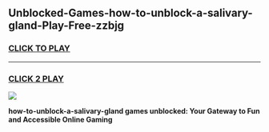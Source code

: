 
## Unblocked-Games-how-to-unblock-a-salivary-gland-Play-Free-zzbjg
<h3>
<a href="https://premium76.site?title=how-to-unblock-a-salivary-gland&ref=20M">CLICK TO PLAY</a></h3>
<hr>

<h3>
<a href="https://premium76.site?title=how-to-unblock-a-salivary-gland&ref=20M">CLICK 2 PLAY</a>
  
</h3>

<a href="https://premium76.site?title=how-to-unblock-a-salivary-gland&ref=19M"><img src="https://clearcache.store/games.png"></a>


**how-to-unblock-a-salivary-gland games unblocked: Your Gateway to Fun and Accessible Online Gaming**

